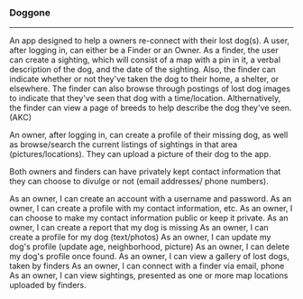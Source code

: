 ### Doggone
______
An  app designed to help a owners re-connect with their lost dog(s).  A user, after logging in,  can either be a Finder or an Owner.  As a finder, the user can create a sighting, which will consist of a map with a pin in it,  a verbal description of the dog, and the date of the sighting.  Also, the finder can indicate whether or not they've taken the dog to their home, a shelter, or elsewhere. The finder can also browse through postings of lost dog images to indicate that they've seen that dog with a time/location.
Althernatively, the finder can view a page of breeds to help describe the dog they've seen. (AKC)

An owner, after logging in,  can create a profile of their missing dog, as well as browse/search the current listings of sightings in that area (pictures/locations). They can upload a picture of their dog to the app. 

Both owners and finders can have privately kept contact information that they can choose to divulge or not (email addresses/ phone numbers).  



As an owner, I can create an account with a username and password.
As an owner, I can create a profile with my contact information, etc.
As an owner, I can choose to make my contact information public or keep it private.
As an owner, I can create a report that my dog is missing 
As an owner, I can create a profile for my dog (text/photos)
As an owner, I can update my dog's profile (update age, neighborhood, picture)
As an owner, I can delete my dog's profile once found.
As an owner, I can view a gallery of lost dogs, taken by finders
As an owner, I can connect with a finder via email, phone
As an owner, I can view sightings, presented as one or more map locations uploaded by finders.